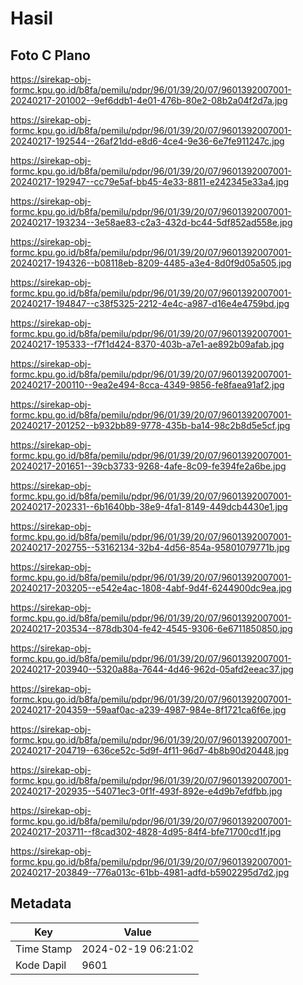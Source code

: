 # Hasil

## Foto C Plano

https://sirekap-obj-formc.kpu.go.id/b8fa/pemilu/pdpr/96/01/39/20/07/9601392007001-20240217-201002--9ef6ddb1-4e01-476b-80e2-08b2a04f2d7a.jpg

https://sirekap-obj-formc.kpu.go.id/b8fa/pemilu/pdpr/96/01/39/20/07/9601392007001-20240217-192544--26af21dd-e8d6-4ce4-9e36-6e7fe911247c.jpg

https://sirekap-obj-formc.kpu.go.id/b8fa/pemilu/pdpr/96/01/39/20/07/9601392007001-20240217-192947--cc79e5af-bb45-4e33-8811-e242345e33a4.jpg

https://sirekap-obj-formc.kpu.go.id/b8fa/pemilu/pdpr/96/01/39/20/07/9601392007001-20240217-193234--3e58ae83-c2a3-432d-bc44-5df852ad558e.jpg

https://sirekap-obj-formc.kpu.go.id/b8fa/pemilu/pdpr/96/01/39/20/07/9601392007001-20240217-194326--b08118eb-8209-4485-a3e4-8d0f9d05a505.jpg

https://sirekap-obj-formc.kpu.go.id/b8fa/pemilu/pdpr/96/01/39/20/07/9601392007001-20240217-194847--c38f5325-2212-4e4c-a987-d16e4e4759bd.jpg

https://sirekap-obj-formc.kpu.go.id/b8fa/pemilu/pdpr/96/01/39/20/07/9601392007001-20240217-195333--f7f1d424-8370-403b-a7e1-ae892b09afab.jpg

https://sirekap-obj-formc.kpu.go.id/b8fa/pemilu/pdpr/96/01/39/20/07/9601392007001-20240217-200110--9ea2e494-8cca-4349-9856-fe8faea91af2.jpg

https://sirekap-obj-formc.kpu.go.id/b8fa/pemilu/pdpr/96/01/39/20/07/9601392007001-20240217-201252--b932bb89-9778-435b-ba14-98c2b8d5e5cf.jpg

https://sirekap-obj-formc.kpu.go.id/b8fa/pemilu/pdpr/96/01/39/20/07/9601392007001-20240217-201651--39cb3733-9268-4afe-8c09-fe394fe2a6be.jpg

https://sirekap-obj-formc.kpu.go.id/b8fa/pemilu/pdpr/96/01/39/20/07/9601392007001-20240217-202331--6b1640bb-38e9-4fa1-8149-449dcb4430e1.jpg

https://sirekap-obj-formc.kpu.go.id/b8fa/pemilu/pdpr/96/01/39/20/07/9601392007001-20240217-202755--53162134-32b4-4d56-854a-95801079771b.jpg

https://sirekap-obj-formc.kpu.go.id/b8fa/pemilu/pdpr/96/01/39/20/07/9601392007001-20240217-203205--e542e4ac-1808-4abf-9d4f-6244900dc9ea.jpg

https://sirekap-obj-formc.kpu.go.id/b8fa/pemilu/pdpr/96/01/39/20/07/9601392007001-20240217-203534--878db304-fe42-4545-9306-6e6711850850.jpg

https://sirekap-obj-formc.kpu.go.id/b8fa/pemilu/pdpr/96/01/39/20/07/9601392007001-20240217-203940--5320a88a-7644-4d46-962d-05afd2eeac37.jpg

https://sirekap-obj-formc.kpu.go.id/b8fa/pemilu/pdpr/96/01/39/20/07/9601392007001-20240217-204359--59aaf0ac-a239-4987-984e-8f1721ca6f6e.jpg

https://sirekap-obj-formc.kpu.go.id/b8fa/pemilu/pdpr/96/01/39/20/07/9601392007001-20240217-204719--636ce52c-5d9f-4f11-96d7-4b8b90d20448.jpg

https://sirekap-obj-formc.kpu.go.id/b8fa/pemilu/pdpr/96/01/39/20/07/9601392007001-20240217-202935--54071ec3-0f1f-493f-892e-e4d9b7efdfbb.jpg

https://sirekap-obj-formc.kpu.go.id/b8fa/pemilu/pdpr/96/01/39/20/07/9601392007001-20240217-203711--f8cad302-4828-4d95-84f4-bfe71700cd1f.jpg

https://sirekap-obj-formc.kpu.go.id/b8fa/pemilu/pdpr/96/01/39/20/07/9601392007001-20240217-203849--776a013c-61bb-4981-adfd-b5902295d7d2.jpg


## Metadata

| Key        | Value               |
| ---------- | ------------------- |
| Time Stamp | 2024-02-19 06:21:02 |
| Kode Dapil | 9601                |



